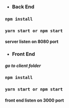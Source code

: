 *  ###  Back End

### `npm install`

### `yarn start or npm start`

#### server listen on 8080 port

*  ### Front End

##### go to client folder

### `npm install`

### `yarn start or npm start`

#### front end listen on 3000 port